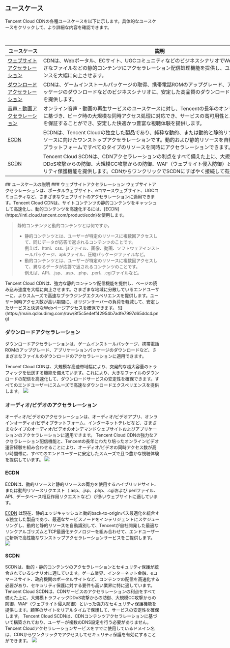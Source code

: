## ユースケース
Tencent Cloud CDNの各種ユースケースを以下に示します。具体的なユースケースをクリックして、より詳細な内容を確認できます。

<table  style="width:890">
<thead>
	<tr>
		<th scope="col" style="width: 100px;"> ユースケース</th>
		<th scope="col">説明</th>
	</tr>
</thead>
<tbody>
	<tr>
	<td><a href = "#m1">ウェブサイトアクセラレーション</a></td>
		<td >CDNは、Webポータル、ECサイト、UGCコミュニティなどのビジネスシナリオでWebページ、画像、小さなファイルなどの静的コンテンツにアクセラレーション配信処理機能を提供し、ユーザーエクスペリエンスを大幅に向上させます。</td>　　　
	</tr>
	<tr>
		<td><a href = "#m2">ダウンロードアクセラレーション</a></td>
		<td >CDNは、ゲームインストールパッケージの取得、携帯電話ROMのアップグレード、アプリケーションパッケージのダウンロードなどのビジネスシナリオに、安定した高品質のダウンロードアクセラレーションを提供します。 </td>　　　
	</tr>
	<tr>
		<td><a href = "#m3">音声・動画アクセラレーション</a></td>
		<td>オンライン音声・動画の再生サービスのユースケースに対し、Tencentの長年のオンライン動画運用経験に基づき、ピーク時の大規模な同時アクセス処理に対応でき、サービスの高可用性とメディアの転送速度を保証することができ、安定した快適かつ豊富な視聴体験を提供します。</td>
	</tr>
	<tr>
		<td><a href = "#m4">ECDN</a></td>
		<td>ECDNは、Tencent Cloudの独立した製品であり、純粋な動的、または動的と静的リソースが混在するリソースに向けたワンストップアクセラレーションです。動的および静的リソースを自動的に認識し、同じプラットフォームですべてのタイプのリソースを同時にアクセラレーションできます。</td>
	</tr>
	<tr>
		<td><a href = "#m5">SCDN</a></td>
		<td>Tencent Cloud SCDNは、CDNアクセラレーションの利点をすべて備えた上に、大規模トラフィックDDoS攻撃からの防御、大規模CC攻撃からの防御、WAF（ウェブサイト侵入防御）といった強力なセキュリティ保護機能を提供します。CDNからワンクリックでSCDNにすばやく接続して有効にできます。</td>
	</tr>
</tbody>
</table>
## ユースケースの説明
<span ID = "m1"></span>
### ウェブサイトアクセラレーション
ウェブサイトアクセラレーションは、ポータルウェブサイト、eコマースウェブサイト、UGCコミュニティなど、さまざまなウェブサイトのアクセラレーションに適用できます。Tencent Cloud CDNは、サイトコンテンツの静的コンテンツをキャッシュして高速化し、動的コンテンツを高速化するには、[ECDN](https://intl.cloud.tencent.com/product/ecdn)を使用します。

<blockquote class="d-mod-explain">
<div class="d-mod-title d-explain-title">
<i class="d-icon-explain"></i>静的コンテンツと動的コンテンツとは何ですか。
</div>
<p></p>	
<ul>	
<li>静的コンテンツとは、ユーザーが特定のリソースに複数回アクセスして、同じデータが応答で返されるコンテンツのことです。<br>例えば、html、css、jsファイル、画像、動画、ソフトウェアインストールパッケージ、apkファイル、圧縮パッケージファイルなど。</li>
<li>動的コンテンツとは、ユーザーが特定のリソースに複数回アクセスして、異なるデータが応答で返されるコンテンツのことです。<br>例えば、API、.jsp、.asp、.php、.perl、.cgiファイルなど。</li>
</ul>	
</blockquote>
Tencent Cloud CDNは、強力な静的コンテンツ配信機能を提供し、ページの読み込み速度を大幅に向上させます。さまざまな地域に分散しているエンドユーザーに、よりスムーズで高速なブラウジングエクスペリエンスを提供します。ユーザー同時アクセス数が高い期間に、オリジンサーバーの負荷を軽減して、安定したサービスと快適なWebページアクセスを確保できます。
![](https://main.qcloudimg.com/raw/8f5c5e4eff42954b7adfe7997d65ddc4.png)


<span ID = "m2"></span>
### ダウンロードアクセラレーション
ダウンロードアクセラレーションは、ゲームインストールパッケージ、携帯電話ROMのアップグレード、アプリケーションパッケージのダウンロードなど、さまざまなファイルのダウンロードのアクセラレーションに適用できます。

Tencent Cloud CDNは、大規模な高速帯域幅により、突発的な超大容量のトラフィックを伝送する機能を備えています。これにより、大きなファイルのダウンロードの配信を高速化して、ダウンロードサービスの安定性を確保できます。すべてのエンドユーザーにスムーズで高速なダウンロードエクスペリエンスを提供します。
![](https://main.qcloudimg.com/raw/7ce50699718a9231df1cbda1cf6efeb4.png)


<span ID = "m3"></span>
### オーディオ/ビデオのアクセラレーション 
オーディオ/ビデオのアクセラレーションは、オーディオ/ビデオアプリ、オンラインオーディオ/ビデオプラットフォーム、インターネットテレビなど、さまざまなタイプのオーディオ/ビデオのオンデマンドウェブサイトおよびアプリケーションのアクセラレーションに適用できます。 Tencent Cloud CDNの強力なアクセラレーション配信機能と、Tencentの長年にわたり培ったオンラインビデオ運営経験を組み合わせることにより、オーディオ/ビデオの同時アクセス数が高い時間帯に、すべてのエンドユーザーに安定したスムーズで且つ豊かな視聴体験を提供しています。
![](https://main.qcloudimg.com/raw/9d045af9c7b8b02e8e15e7c084df9c9e.png)


<span ID = "m4"></span>
### ECDN
ECDNは、動的リソースと静的リソースの両方を使用するハイブリッドサイト、または動的リソースリクエスト（.asp、.jsp、.php、.cgiおよび.perlファイル、API、データベース相互作用リクエストなど）が多いウェブサイトに適しています。

[ECDN](https://intl.cloud.tencent.com/product/ecdn) は現在、静的エッジキャッシュと動的back-to-originパス最適化を統合する独立した製品であり、最適なサービスノードをインテリジェントにスケジューリングし、動的と静的リソースを自動識別して、Tencentが自社開発した最適なリンクアルゴリズムとTCP最適化テクノロジーを組み合わせて、エンドユーザーに斬新で高性能なワンストップアクセラレーションサービスをご提供します。
![](https://main.qcloudimg.com/raw/23cf5e8dfc37da606de1cf0fad8c8a7d.png)

<span ID = "m5"></span>

### SCDN
SCDNは、動的・静的コンテンツのアクセラレーションとセキュリティ保護が統合されているシナリオに適しています。ゲーム業界、インターネット金融、eコマースサイト、政府機関のポータルサイトなど、コンテンツの配信を高速化する必要があり、セキュリティ保護に対する要件も高い業界に特に適しています。 Tencent Cloud SCDNは、CDNサービスのアクセラレーションの利点をすべて備えた上に、大規模トラフィックDDoS攻撃からの防御、大規模CC攻撃からの防御、WAF（ウェブサイト侵入防御）といった強力なセキュリティ保護機能を提供します。顧客のサイトをリアルタイムで保護して、サービスの安定性を確保します。
Tencent Cloud SCDNは、CDNコンテンツアクセラレーションに基づいて構築されており、ユーザーが複数のDNS設定を行う必要がありません。Tencent Cloudアクセラレーションサービスをすでに使用しているドメイン名は、CDNからワンクリックでアクセスしてセキュリティ保護を有効にすることができます。
![](https://main.qcloudimg.com/raw/fe6ce69c19a07c239b4d78e926da7c4f.png)



